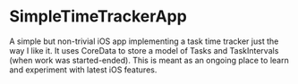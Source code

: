 SimpleTimeTrackerApp
====================

A simple but non-trivial iOS app implementing a task time tracker just the way I like it. It uses CoreData to store a model  of Tasks and TaskIntervals (when work was started-ended). This is meant as an ongoing place to learn and experiment with latest iOS features. 